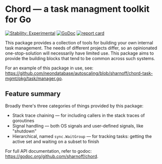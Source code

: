 # Chord — a task managment toolkit for Go

[![Stability: Experimental](https://masterminds.github.io/stability/experimental.svg)](https://masterminds.github.io/stability/experimental.html)
[![GoDoc](https://godoc.org/github.com/sharnoff/chord?status.png)](https://pkg.go.dev/github.com/sharnoff/chord)
[![report card](https://goreportcard.com/badge/github.com/sharnoff/chord)](https://goreportcard.com/report/github.com/sharnoff/chord)

This package provides a collection of tools for building your own internal task management.
The needs of different projects differ, so an opinionated one-stop-solution will necessarily have
limited use. This package aims to provide the building blocks that tend to be common across such
systems.

For an example of this package in use, see: <https://github.com/neondatabase/autoscaling/blob/sharnoff/chord-task-mgmt/pkg/task/manager.go>.

## Feature summary

Broadly there's three categories of things provided by this package:

* Stack trace chaining — for including callers in the stack traces of goroutines
* Signal handling — both OS signals and user-defined signals, like "shutdown"
* Hierarchical, named `sync.WaitGroup` — for tracking tasks: getting the active set and waiting on a subset to finish

For full API documentation, refer to godoc: <https://godoc.org/github.com/sharnoff/chord>.
